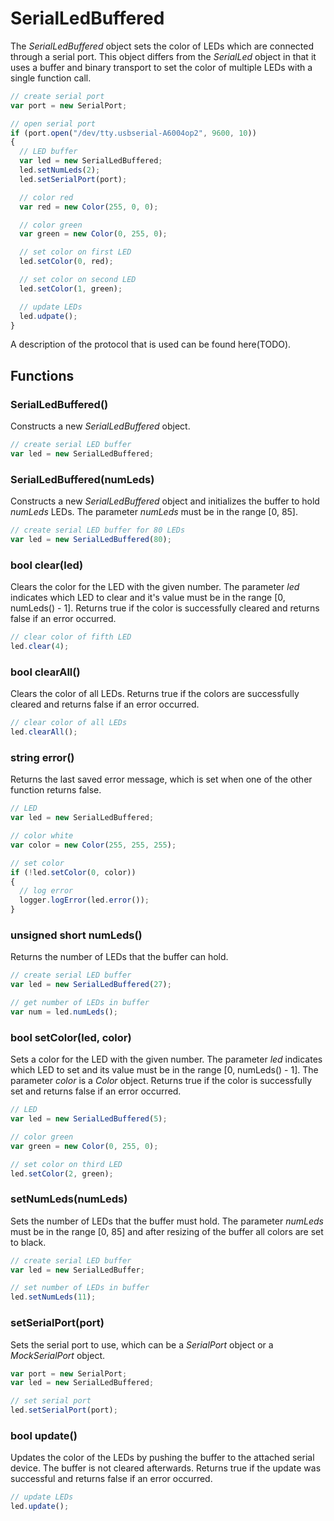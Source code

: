 SerialLedBuffered
=================

The _SerialLedBuffered_ object sets the color of LEDs which are connected through a serial port. This object differs from the _SerialLed_ object in that it uses a buffer and binary transport to set the color of multiple LEDs with a single function call.

```javascript
// create serial port
var port = new SerialPort;

// open serial port
if (port.open("/dev/tty.usbserial-A6004op2", 9600, 10))
{
  // LED buffer
  var led = new SerialLedBuffered;
  led.setNumLeds(2);
  led.setSerialPort(port);

  // color red
  var red = new Color(255, 0, 0);

  // color green
  var green = new Color(0, 255, 0);

  // set color on first LED
  led.setColor(0, red);

  // set color on second LED
  led.setColor(1, green);

  // update LEDs
  led.udpate();
}
```

A description of the protocol that is used can be found here(TODO).

Functions
---------

### SerialLedBuffered()

Constructs a new _SerialLedBuffered_ object.

```javascript
// create serial LED buffer
var led = new SerialLedBuffered;
```

### SerialLedBuffered(numLeds)

Constructs a new _SerialLedBuffered_ object and initializes the buffer to hold _numLeds_ LEDs. The parameter _numLeds_ must be in the range [0, 85].

```javascript
// create serial LED buffer for 80 LEDs
var led = new SerialLedBuffered(80);
```

### bool clear(led)

Clears the color for the LED with the given number. The parameter _led_ indicates which LED to clear and it's value must be in the range [0, numLeds() - 1]. Returns true if the color is successfully cleared and returns false if an error occurred.

```javascript
// clear color of fifth LED
led.clear(4);
```

### bool clearAll()

Clears the color of all LEDs. Returns true if the colors are successfully cleared and returns false if an error occurred.

```javascript
// clear color of all LEDs
led.clearAll();
```

### string error()

Returns the last saved error message, which is set when one of the other function returns false.

```javascript
// LED
var led = new SerialLedBuffered;

// color white
var color = new Color(255, 255, 255);

// set color
if (!led.setColor(0, color))
{
  // log error
  logger.logError(led.error());
}
```

### unsigned short numLeds()

Returns the number of LEDs that the buffer can hold.

```javascript
// create serial LED buffer
var led = new SerialLedBuffered(27);

// get number of LEDs in buffer
var num = led.numLeds();
```

### bool setColor(led, color)

Sets a color for the LED with the given number. The parameter _led_ indicates which LED to set and its value must be in the range [0, numLeds() - 1]. The parameter _color_ is a _Color_ object. Returns true if the color is successfully set and returns false if an error occurred.

```javascript
// LED
var led = new SerialLedBuffered(5);

// color green
var green = new Color(0, 255, 0);

// set color on third LED
led.setColor(2, green);
```

### setNumLeds(numLeds)

Sets the number of LEDs that the buffer must hold. The parameter _numLeds_ must be in the range [0, 85] and after resizing of the buffer all colors are set to black.

```javascript
// create serial LED buffer
var led = new SerialLedBuffer;

// set number of LEDs in buffer
led.setNumLeds(11);
```

### setSerialPort(port)

Sets the serial port to use, which can be a _SerialPort_ object or a _MockSerialPort_ object.

```javascript
var port = new SerialPort;
var led = new SerialLedBuffered;

// set serial port
led.setSerialPort(port);
```

### bool update()

Updates the color of the LEDs by pushing the buffer to the attached serial device. The buffer is not cleared afterwards. Returns true if the update was successful and returns false if an error occurred.

```javascript
// update LEDs
led.update();
```

